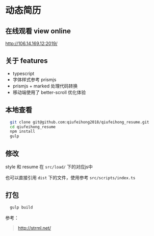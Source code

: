 # 动态简历

## 在线观看 view online

http://106.14.169.12:2019/

## 关于 features

- typescript
- 字体样式参考 prismjs
- prismjs + marked 处理代码转换
- 移动端使用了 better-scroll 优化体验


## 本地查看

```bash
  git clone git@github.com:qiufeihong2018/qiufeihong_resume.git
  cd qiufeihong_resume
  npm install
  gulp
```

## 修改

style 和 resume 在 `src/load/` 下的对应js中

也可以直接引用 `dist` 下的文件，使用参考 `src/scripts/index.ts`

## 打包

```bash
  gulp build
```

参考：

> http://strml.net/

